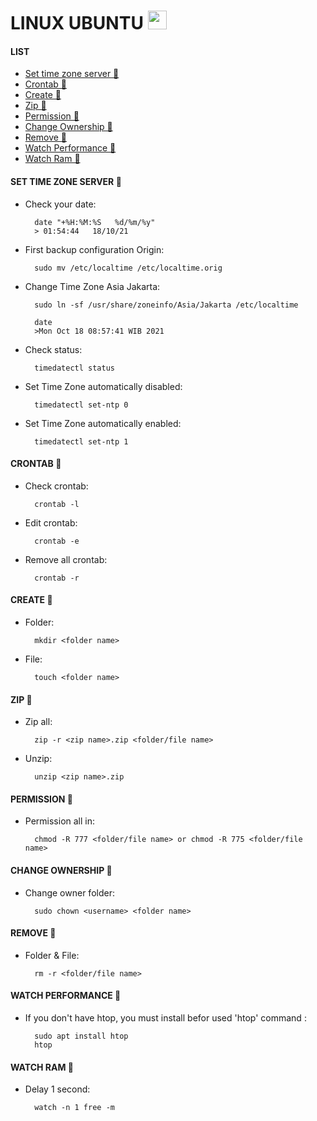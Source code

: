 # LINUX UBUNTU <img src="https://raw.githubusercontent.com/MartinHeinz/MartinHeinz/master/wave.gif" width="30px">

#### LIST
- [Set time zone server 👻](#set-time-zone-server-)
- [Crontab 👻](#crontab-)
- [Create 👻](#create-)
- [Zip 👻](#zip-)
- [Permission 👻](#permission-)
- [Change Ownership 👻](#change-ownership-)
- [Remove 👻](#remove-)
- [Watch Performance 👻](#watch-performance-)
- [Watch Ram 👻](#watch-ram-)

#### SET TIME ZONE SERVER 👻

- Check your date:

        date "+%H:%M:%S   %d/%m/%y"
        > 01:54:44   18/10/21
    
- First backup configuration Origin:
  
        sudo mv /etc/localtime /etc/localtime.orig

- Change Time Zone Asia Jakarta:
    
        sudo ln -sf /usr/share/zoneinfo/Asia/Jakarta /etc/localtime

        date
        >Mon Oct 18 08:57:41 WIB 2021

- Check status:

        timedatectl status

- Set Time Zone automatically disabled:
  
        timedatectl set-ntp 0

- Set Time Zone automatically enabled:
  
        timedatectl set-ntp 1
    
#### CRONTAB 👻

- Check crontab:

        crontab -l

- Edit crontab:

        crontab -e
    
- Remove all crontab:

        crontab -r
        
#### CREATE 👻

- Folder:

        mkdir <folder name>
    
- File:

        touch <folder name>

#### ZIP 👻

- Zip all:

        zip -r <zip name>.zip <folder/file name>

- Unzip:

        unzip <zip name>.zip

#### PERMISSION 👻

- Permission all in:

        chmod -R 777 <folder/file name> or chmod -R 775 <folder/file name>

#### CHANGE OWNERSHIP 👻

- Change owner folder:

        sudo chown <username> <folder name>

#### REMOVE 👻

- Folder & File:

        rm -r <folder/file name> 
        
#### WATCH PERFORMANCE 👻

- If you don't have htop, you must install befor used 'htop' command :

        sudo apt install htop
        htop

#### WATCH RAM 👻

- Delay 1 second:

        watch -n 1 free -m
        
        
